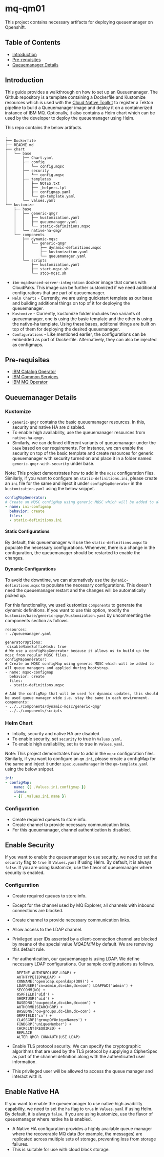 # mq-qm01

This project contains necessary artifacts for deploying queuemanager on Openshift.

## Table of Contents

* [Introduction](#introduction)
* [Pre-requisites](#pre-requisites)
* [Queuemanager Details](#queuemanager-details)

## Introduction

This guide provides a walkthrough on how to set up an Queuemanager.  The Github repository is a template containing a Dockerfile and Kustomize resources which is used with the [Cloud Native Toolkit](https://cloudnativetoolkit.dev/) to register a Tekton pipeline to build a Queuemanager image and deploy it on a containerized instance of IBM MQ. Optionally, it also contains a Helm chart which can be used by the developer to deploy the queuemanager using Helm.

This repo contains the below artifacts.

```
.
├── Dockerfile
├── README.md
├── chart
│   └── base
│       ├── Chart.yaml
│       ├── config
│       │   └── config.mqsc
│       ├── security
│       │   └── config.mqsc
│       ├── templates
│       │   ├── NOTES.txt
│       │   ├── _helpers.tpl
│       │   ├── configmap.yaml
│       │   └── qm-template.yaml
│       └── values.yaml
└── kustomize
    ├── base
    │   ├── generic-qmgr
    │   │   ├── kustomization.yaml
    │   │   ├── queuemanager.yaml
    │   │   └── static-definitions.mqsc
    │   └── native-ha-qmgr
    └── components
        ├── dynamic-mqsc
        │   └── generic-qmgr
        │       ├── dynamic-definitions.mqsc
        │       ├── kustomization.yaml
        │       └── queuemanager.yaml
        └── scripts
            ├── kustomization.yaml
            ├── start-mqsc.sh
            └── stop-mqsc.sh
```

- `ibm-mqadvanced-server-integration` docker image that comes with CloudPaks. This image can be further customized if we need additional configurations that are part of queuemanager.
- `Helm Charts` - Currently, we are using quickstart template as our base and building additional things on top of it for deploying the queuemanager.
- `Kustomize` - Currently, kustomize folder includes two variants of queuemanager, one is using the basic template and the other is using the native-ha template. Using these bases, additonal things are built on top of them for deploying the desired queuemanager.
- `Configurations` - Like mentioned earlier, the configurations can be embedded as part of Dockerfile. Alternatively, they can also be injected as configmaps.

## Pre-requisites

- [IBM Catalog Operator](https://www.ibm.com/docs/en/app-connect/11.0.0?topic=iicia-enabling-operator-catalog-cloud-pak-foundational-services-operator)
- [IBM Common Services](https://github.com/IBM/ibm-common-service-operator)
- [IBM MQ Operator](https://www.ibm.com/docs/en/ibm-mq/9.2?topic=integration-using-mq-in-cloud-pak-openshift)

## Queuemanager Details

### Kustomize

- `generic-qmgr` contains the basic queuemanager resources. In this, security and native HA are disabled.
- To enable high availability, use the queuemanager resources from `native-ha-qmgr`.
- Similarly, we can defined different variants of queuemanager under the `base` based on our requirements. For instance, we can enable the security on top of the basic template and create resources for generic queuemanager with security turned on and place it in a folder named `generic-qmgr-with-security` under base.

Note: This project demonstrates how to add in the `mqsc` configuration files. Similarly, if you want to configure an `static-definitions.ini`, please create an `ini` file for the same and inject it under `configMapGenerator` in the `kustomization.yaml` using the below snippet.

```yaml
configMapGenerator:
# Create an MQSC configMap using generic MQSC which will be added to all queue managers and applied during bootstrap.
- name: ini-configmap
  behavior: create
  files:
  - static-definitions.ini
```

#### Static Configurations

By default, this queuemanager will use the `static-definitions.mqsc` to populate the necessary configurations. Whenever, there is a change in the configuration, the queuemanager should be restarted to enable the changes.

#### Dynamic Configurations

To avoid the downtime, we can alternatively use the `dynamic-definitions.mqsc` to populate the necessary configurations. This doesn't need the queuemanager restart and the changes will be automatically picked up.

For this functionality, we used kustomize `components` to generate the dynamic definitions. If you want to use this option, modify the `kustomize/base/generic-qmgr/kustomization.yaml` by uncommenting the components section as follows.

```
resources:
- ./queuemanager.yaml

generatorOptions:
 disableNameSuffixHash: true
# We use a configMapGenerator because it allows us to build up the mqsc from regular MQSC files.
configMapGenerator:
# Create an MQSC configMap using generic MQSC which will be added to all queue managers and applied during bootstrap.
- name: mqsc-configmap
  behavior: create
  files:
  - static-definitions.mqsc

# Add the configMap that will be used for dynamic updates, this should be used queue manager wide i.e. stay the same in each environment.
components:
- ../../components/dynamic-mqsc/generic-qmgr
- ../../components/scripts
```

### Helm Chart

- Intially, security and native HA are disabled.
- To enable security, set `security` to true in `Values.yaml`.
- To enable high availability, set `ha` to true in `Values.yaml`.

Note: This project demonstrates how to add in the `mqsc` configuration files. Similarly, if you want to configure an `qm.ini`, please create a configMap for the same and inject it under `spec.queueManager` in the `qm-template.yaml` using the below snippet.

```yaml
ini:
- configMap:
    name: {{ .Values.ini.configmap }}
    items:
    - {{ .Values.ini.name }}
```

### Configuration

- Create required queues to store info.
- Create channel to provide necessary communication links.
- For this queuemanager, channel authentication is disabled.

## Enable Security

If you want to enable the queuemanager to use security, we need to set the `security` flag to `true` in `Values.yaml` if using Helm. By default, it is always `false`. If you are using kustomize, use the flavor of queuemanager where security is enabled.

### Configuration

- Create required queues to store info.
- Except for the channel used by MQ Explorer, all channels with inbound connections are blocked.
- Create channel to provide necessary communication links.
- Allow access to the LDAP channel.
- Privileged user IDs asserted by a client-connection channel are blocked by means of the special value *MQADMIN* by default. We are removing this default rule.
- For authentication, our queuemanage is using LDAP. We define necessary LDAP configurations. Our sample configurations as follows.

  ```
    DEFINE AUTHINFO(USE.LDAP) +
    AUTHTYPE(IDPWLDAP) +
    CONNAME('openldap.openldap(389)') +
    LDAPUSER('cn=admin,dc=ibm,dc=com') LDAPPWD('admin') +
    SECCOMM(NO) +
    USRFIELD('uid') +
    SHORTUSR('uid') +
    BASEDNU('ou=people,dc=ibm,dc=com') +
    AUTHORMD(SEARCHGRP) +
    BASEDNG('ou=groups,dc=ibm,dc=com') +
    GRPFIELD('cn') +
    CLASSGRP('groupOfUniqueNames') +
    FINDGRP('uniqueMember') +
    CHCKCLNT(REQUIRED) +
    REPLACE
    ALTER QMGR CONNAUTH(USE.LDAP)
  ```
- Enable TLS protocol security. We can specify the cryptographic algorithms that are used by the TLS protocol by supplying a CipherSpec as part of the channel definition along with the authenticated user information.
- This privileged user will be allowed to access the queue manager and interact with it.

## Enable Native HA

If you want to enable the queuemanager to use native high avaibility capability, we need to set the `ha` flag to `true` in `Values.yaml` if using Helm. By default, it is always `false`. If you are using kustomize, use the flavor of queuemanager where native ha is enabled.

- A Native HA configuration provides a highly available queue manager where the recoverable MQ data (for example, the messages)  are replicated across multiple sets of storage, preventing loss from storage failures.
- This is suitable for use with cloud block storage.
